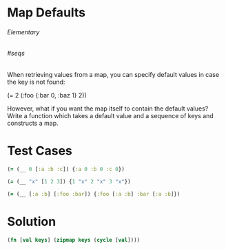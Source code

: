 # Map Defaults

###### Elementary
###### #seqs

When retrieving values from a map, you can specify default values in case the key is not found:  
  
(= 2 (:foo {:bar 0, :baz 1} 2))  
  
However, what if you want the map itself to contain the default values? Write a function which takes a default value and a sequence of keys and constructs a map.

# Test Cases
```clojure
(= (__ 0 [:a :b :c]) {:a 0 :b 0 :c 0})
```
```clojure
(= (__ "x" [1 2 3]) {1 "x" 2 "x" 3 "x"})
```
```clojure
(= (__ [:a :b] [:foo :bar]) {:foo [:a :b] :bar [:a :b]})
```

# Solution
```clojure
(fn [val keys] (zipmap keys (cycle [val])))
```
